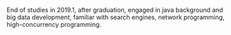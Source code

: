 End of studies in 2019.1, after graduation, engaged in java background and big data development, familiar with search engines, network programming, high-concurrency programming.

